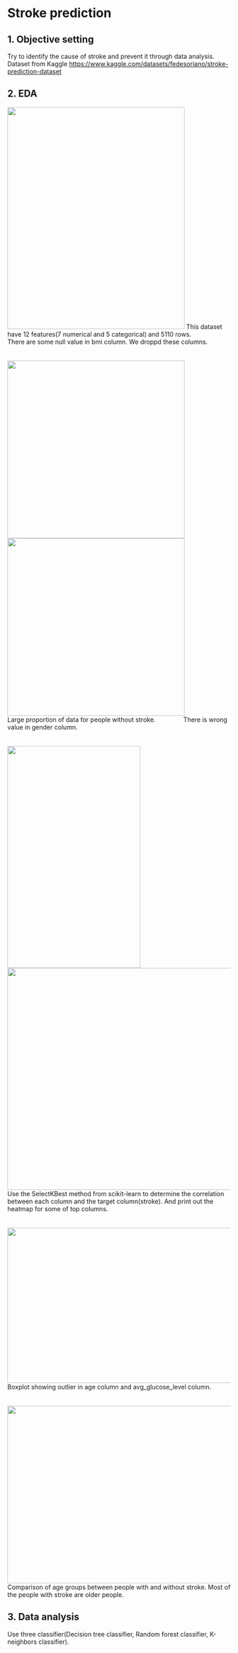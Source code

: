 # Stroke prediction

## 1. Objective setting
Try to identify the cause of stroke and prevent it through data analysis.</br>
Dataset from Kaggle https://www.kaggle.com/datasets/fedesoriano/stroke-prediction-dataset

## 2. EDA
<img src="https://user-images.githubusercontent.com/33173280/223042237-eae0584d-a9ad-43f0-9a3f-b4e6a21459cd.png" width="400" height="500">
This dataset have 12 features(7 numerical and 5 categorical) and 5110 rows.</br>
There are some null value in bmi column. We droppd these columns.
</br></br></br>

<div>
<img src="https://user-images.githubusercontent.com/33173280/224318912-52c03b5d-2c22-40cb-9a9d-3af149545555.png" width="400" height="400">
<img src="https://user-images.githubusercontent.com/33173280/224319198-a46cc75b-92eb-4a97-ac5c-e2379fe1c1ed.png" width="400" height="400">
</div>
Large proportion of data for people without stroke. &nbsp&nbsp&nbsp&nbsp&nbsp&nbsp&nbsp&nbsp&nbsp&nbsp&nbsp&nbsp&nbsp&nbsp There is wrong value in gender column.</br></br></br>

<div>
<img src="https://user-images.githubusercontent.com/33173280/224352010-57468e1b-e20f-43e8-aab3-b3c9128db9e7.png" width="300" height="500">
<img src="https://user-images.githubusercontent.com/33173280/224349406-4bf2b5c6-64a8-440d-b91a-dc27fee9eee1.png" width="520" height="500">
</div>
Use the SelectKBest method from scikit-learn to determine the correlation between each column and the target column(stroke). And print out the heatmap for some of top columns.
</br></br></br>

<img src="https://user-images.githubusercontent.com/33173280/224523358-02d14ded-fbbd-4e47-8262-74b52d13f928.png" width="820" height="350">
Boxplot showing outlier in age column and avg_glucose_level column.
</br></br></br>

<img src="https://user-images.githubusercontent.com/33173280/224523924-2068fe2a-90cd-4c65-90de-cb8bf76247bf.png" width="820" height="400">
Comparison of age groups between people with and without stroke. Most of the people with stroke are older people.

## 3. Data analysis
Use three classifier(Decision tree classifier, Random forest classifier, K-neighbors classifier). 

